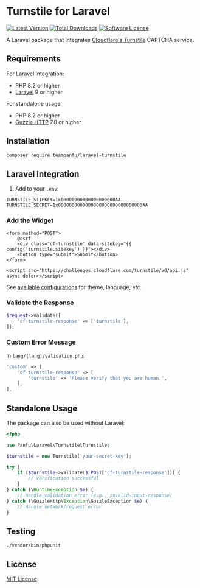 # Turnstile for Laravel

[![Latest Version](https://img.shields.io/github/release/teampanfu/laravel-turnstile.svg?style=flat-square)](https://github.com/teampanfu/laravel-turnstile/releases)
[![Total Downloads](https://img.shields.io/packagist/dt/teampanfu/laravel-turnstile.svg?style=flat-square)](https://packagist.org/packages/teampanfu/laravel-turnstile)
[![Software License](https://img.shields.io/badge/license-MIT-brightgreen.svg?style=flat-square)](LICENSE)

A Laravel package that integrates [Cloudflare's Turnstile](https://developers.cloudflare.com/turnstile) CAPTCHA service.

## Requirements

For Laravel integration:
- PHP 8.2 or higher
- [Laravel](https://laravel.com) 9 or higher

For standalone usage:
- PHP 8.2 or higher
- [Guzzle HTTP](https://docs.guzzlephp.org) 7.8 or higher

## Installation

```sh
composer require teampanfu/laravel-turnstile
```

## Laravel Integration

1. Add to your `.env`:

```
TURNSTILE_SITEKEY=1x00000000000000000000AA
TURNSTILE_SECRET=1x0000000000000000000000000000000AA
```

### Add the Widget

```blade
<form method="POST">
    @csrf
    <div class="cf-turnstile" data-sitekey="{{ config('turnstile.sitekey') }}"></div>
    <button type="submit">Submit</button>
</form>

<script src="https://challenges.cloudflare.com/turnstile/v0/api.js" async defer></script>
```

See [available configurations](https://developers.cloudflare.com/turnstile/get-started/client-side-rendering/#configurations) for theme, language, etc.

### Validate the Response

```php
$request->validate([
    'cf-turnstile-response' => ['turnstile'],
]);
```

### Custom Error Message

In `lang/[lang]/validation.php`:

```php
'custom' => [
    'cf-turnstile-response' => [
        'turnstile' => 'Please verify that you are human.',
    ],
],
```

## Standalone Usage

The package can also be used without Laravel:

```php
<?php

use Panfu\Laravel\Turnstile\Turnstile;

$turnstile = new Turnstile('your-secret-key');

try {
    if ($turnstile->validate($_POST['cf-turnstile-response'])) {
        // Verification successful
    }
} catch (\RuntimeException $e) {
    // Handle validation error (e.g., invalid-input-response)
} catch (\GuzzleHttp\Exception\GuzzleException $e) {
    // Handle network/request error
}
```

## Testing

```sh
./vendor/bin/phpunit
```

## License

[MIT License](LICENSE)

